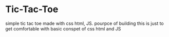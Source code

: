 # Tic-Tac-Toe
simple tic tac toe made with css html, JS.
pourpce of building this is just to get comfortable with basic conspet of css html and JS
